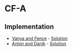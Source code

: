 # CF-A
## Implementation
- [Vanya and Fence](http://codeforces.com/contest/677/problem/A) - [Solution](https://github.com/Abdelwahab07/Problem-Solving/blob/master/Arabic-Competitive-Sheet/CF-A/Implementation/vanya_and_fence.cpp)  
- [Anton and Danik](http://codeforces.com/contest/734/problem/A) - [Solution](https://github.com/Abdelwahab07/Problem-Solving/blob/master/Arabic-Competitive-Sheet/CF-A/Implementation/anton_and_danik.py)  